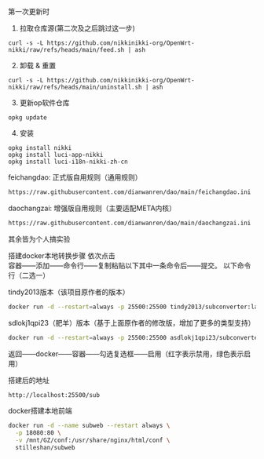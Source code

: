 第一次更新时

1. 拉取仓库源(第二次及之后跳过这一步)
```shell
curl -s -L https://github.com/nikkinikki-org/OpenWrt-nikki/raw/refs/heads/main/feed.sh | ash
```
2. 卸载 & 重置
```shell
curl -s -L https://github.com/nikkinikki-org/OpenWrt-nikki/raw/refs/heads/main/uninstall.sh | ash
```


3. 更新op软件仓库
```shell
opkg update
```

4. 安装
```shell
opkg install nikki
opkg install luci-app-nikki
opkg install luci-i18n-nikki-zh-cn
```


































feichangdao:                 正式版自用规则（通用规则）

```bash
https://raw.githubusercontent.com/dianwanren/dao/main/feichangdao.ini
```

daochangzai:                 增强版自用规则（主要适配META内核）


```bash
https://raw.githubusercontent.com/dianwanren/dao/main/daochangzai.ini
```


其余皆为个人搞实验  




搭建docker本地转换步骤
依次点击  
容器——添加——命令行——复制粘贴以下其中一条命令后——提交。
以下命令行（二选一）  
  
tindy2013版本（该项目原作者的版本）

```bash
docker run -d --restart=always -p 25500:25500 tindy2013/subconverter:latest
```  

sdlokj1qpi23（肥羊）版本（基于上面原作者的修改版，增加了更多的类型支持）  


```bash
docker run -d --restart=always -p 25500:25500 asdlokj1qpi23/subconverter:latest
```  


   
返回——docker——容器——勾选复选框——启用（红字表示禁用，绿色表示启用）  


搭建后的地址  
```bash
http://localhost:25500/sub
```

docker搭建本地前端
```bash
docker run -d --name subweb --restart always \
  -p 18080:80 \
  -v /mnt/GZ/conf:/usr/share/nginx/html/conf \
  stilleshan/subweb
```
